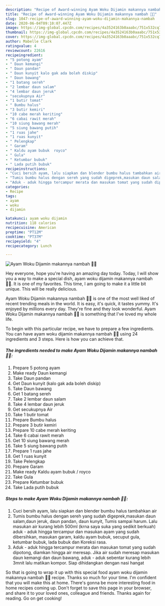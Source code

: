 ```yaml
---
description: "Recipe of Award-winning Ayam Woku Dijamin makannya nambah 👍🏻"
title: "Recipe of Award-winning Ayam Woku Dijamin makannya nambah 👍🏻"
slug: 1047-recipe-of-award-winning-ayam-woku-dijamin-makannya-nambah
date: 2020-06-04T09:10:07.447Z
image: https://img-global.cpcdn.com/recipes/4a3524163b0aaabc/751x532cq70/ayam-woku-dijamin-makannya-nambah-👍🏻-foto-resep-utama.jpg
thumbnail: https://img-global.cpcdn.com/recipes/4a3524163b0aaabc/751x532cq70/ayam-woku-dijamin-makannya-nambah-👍🏻-foto-resep-utama.jpg
cover: https://img-global.cpcdn.com/recipes/4a3524163b0aaabc/751x532cq70/ayam-woku-dijamin-makannya-nambah-👍🏻-foto-resep-utama.jpg
author: Mabelle Clark
ratingvalue: 4
reviewcount: 22616
recipeingredient:
- "5 potong ayam"
- " Daun kemangi"
- " Daun pandan"
- " Daun kunyit kalo gak ada boleh diskip"
- " Daun bawang"
- "1 batang sereh"
- "2 lembar daun salam"
- "4 lembar daun jeruk"
- "secukupnya Air"
- "1 butir tomat"
- " Bumbu halus"
- "3 butir kemiri"
- "10 cabe merah keriting"
- "6 cabai rawit merah"
- "10 siung bawang merah"
- "5 siung bawang putih"
- "1 ruas jahe"
- "1 ruas kunyit"
- " Pelengkap"
- " Garam"
- " Kaldu ayam bubuk  royco"
- " Gula"
- " Ketumbar bubuk"
- " Lada putih bubuk"
recipeinstructions:
- "Cuci bersih ayam, lalu siapkan dan blender bumbu halus tambahkan air"
- "Tumis bumbu halus dengan sereh yang sudah digeprek,masukan daun salam,daun jeruk, daun pandan, daun kunyit, Tumis sampai harum. Lalu masukan air kurang lebih 500ml (krna saya suka yang sedikit berkuah) aduk - aduk hingga tercampur dan masukan ayam yang sudah dibersihkan, masukan garam, kaldu ayam bubuk, secuput gula, ketumbar bubuk, lada bubuk dan Koreksi rasa."
- "Aduk - aduk hingga tercampur merata dan masukan tomat yang sudah dipotong, diamkan hingga air meresap. Jika air sudah meresap masukan daun kemangi dan daun bawang, aduk - aduk sebentar kurang lebih 3mnit lalu matikan kompor. Siap dihidangkan dengan nasi hangat"
categories:
- Recipe
tags:
- ayam
- woku
- dijamin

katakunci: ayam woku dijamin 
nutrition: 118 calories
recipecuisine: American
preptime: "PT12M"
cooktime: "PT37M"
recipeyield: "4"
recipecategory: Lunch

---
```



![Ayam Woku Dijamin makannya nambah 👍🏻](https://img-global.cpcdn.com/recipes/4a3524163b0aaabc/751x532cq70/ayam-woku-dijamin-makannya-nambah-👍🏻-foto-resep-utama.jpg)

Hey everyone, hope you're having an amazing day today. Today, I will show you a way to make a special dish, ayam woku dijamin makannya nambah 👍🏻. It is one of my favorites. This time, I am going to make it a little bit unique. This will be really delicious.



Ayam Woku Dijamin makannya nambah 👍🏻 is one of the most well liked of recent trending meals in the world. It is easy, it's quick, it tastes yummy. It's enjoyed by millions every day. They're fine and they look wonderful. Ayam Woku Dijamin makannya nambah 👍🏻 is something that I've loved my whole life.


To begin with this particular recipe, we have to prepare a few ingredients. You can have ayam woku dijamin makannya nambah 👍🏻 using 24 ingredients and 3 steps. Here is how you can achieve that.

<!--inarticleads1-->

##### The ingredients needed to make Ayam Woku Dijamin makannya nambah 👍🏻:

1. Prepare 5 potong ayam
1. Make ready  Daun kemangi
1. Take  Daun pandan
1. Get  Daun kunyit (kalo gak ada boleh diskip)
1. Take  Daun bawang
1. Get 1 batang sereh
1. Take 2 lembar daun salam
1. Take 4 lembar daun jeruk
1. Get secukupnya Air
1. Take 1 butir tomat
1. Prepare  Bumbu halus
1. Prepare 3 butir kemiri
1. Prepare 10 cabe merah keriting
1. Take 6 cabai rawit merah
1. Get 10 siung bawang merah
1. Take 5 siung bawang putih
1. Prepare 1 ruas jahe
1. Get 1 ruas kunyit
1. Take  Pelengkap
1. Prepare  Garam
1. Make ready  Kaldu ayam bubuk / royco
1. Take  Gula
1. Prepare  Ketumbar bubuk
1. Take  Lada putih bubuk




<!--inarticleads2-->

##### Steps to make Ayam Woku Dijamin makannya nambah 👍🏻:

1. Cuci bersih ayam, lalu siapkan dan blender bumbu halus tambahkan air
1. Tumis bumbu halus dengan sereh yang sudah digeprek,masukan daun salam,daun jeruk, daun pandan, daun kunyit, Tumis sampai harum. Lalu masukan air kurang lebih 500ml (krna saya suka yang sedikit berkuah) aduk - aduk hingga tercampur dan masukan ayam yang sudah dibersihkan, masukan garam, kaldu ayam bubuk, secuput gula, ketumbar bubuk, lada bubuk dan Koreksi rasa.
1. Aduk - aduk hingga tercampur merata dan masukan tomat yang sudah dipotong, diamkan hingga air meresap. Jika air sudah meresap masukan daun kemangi dan daun bawang, aduk - aduk sebentar kurang lebih 3mnit lalu matikan kompor. Siap dihidangkan dengan nasi hangat




So that is going to wrap it up with this special food ayam woku dijamin makannya nambah 👍🏻 recipe. Thanks so much for your time. I'm confident that you will make this at home. There's gonna be more interesting food in home recipes coming up. Don't forget to save this page in your browser, and share it to your loved ones, colleague and friends. Thanks again for reading. Go on get cooking!
